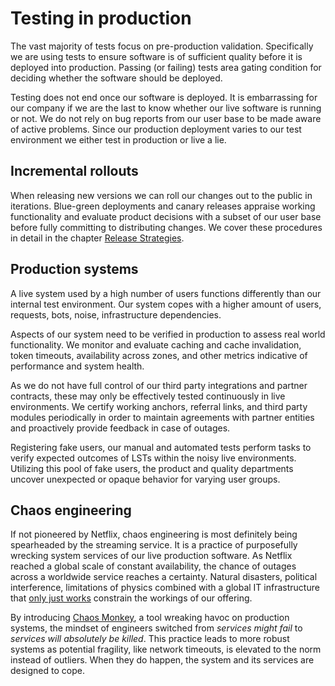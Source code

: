 # Testing in production

The vast majority of tests focus on pre-production validation. Specifically we are using tests to ensure software is of sufficient quality before it is deployed into production. Passing (or failing) tests area gating condition for deciding whether the software should be deployed.

Testing does not end once our software is deployed. It is embarrassing for our company if we are the last to know whether our live software is running or not. We do not rely on bug reports from our user base to be made aware of active problems. Since our production deployment varies to our test environment we either test in production or live a lie.

## Incremental rollouts

When releasing new versions we can roll our changes out to the public in iterations. Blue-green deployments and canary releases appraise working functionality and evaluate product decisions with a subset of our user base before fully committing to distributing changes. We cover these procedures in detail in the chapter [Release Strategies]().

## Production systems

A live system used by a high number of users functions differently than our internal test environment. Our system copes with a higher amount of users, requests, bots, noise, infrastructure dependencies.

Aspects of our system need to be verified in production to assess real world functionality. We monitor and evaluate caching and cache invalidation, token timeouts, availability across zones, and other metrics indicative of performance and system health.

As we do not have full control of our third party integrations and partner contracts, these may only be effectively tested continuously in live environments. We certify working anchors, referral links, and third party modules periodically in order to maintain agreements with partner entities and proactively provide feedback in case of outages.

Registering fake users, our manual and automated tests perform tasks to verify expected outcomes of LSTs within the noisy live environments. Utilizing this pool of fake users, the product and quality departments uncover unexpected or opaque behavior for varying user groups.

## Chaos engineering

If not pioneered by Netflix, chaos engineering is most definitely being spearheaded by the streaming service. It is a practice of purposefully wrecking system services of our live production software. As Netflix reached a global scale of constant availability, the chance of outages across a worldwide service reaches a certainty. Natural disasters, political interference, limitations of physics combined with a global IT infrastructure that [only just works](http://www0.cs.ucl.ac.uk/staff/m.handley/papers/only-just-works.pdf) constrain the workings of our offering.

By introducing [Chaos Monkey](https://netflix.github.io/chaosmonkey/), a tool wreaking havoc on production systems, the mindset of engineers switched from *services might fail* to *services will absolutely be killed*. This practice leads to more robust systems as potential fragility, like network timeouts, is elevated to the norm instead of outliers. When they do happen, the system and its services are designed to cope.
